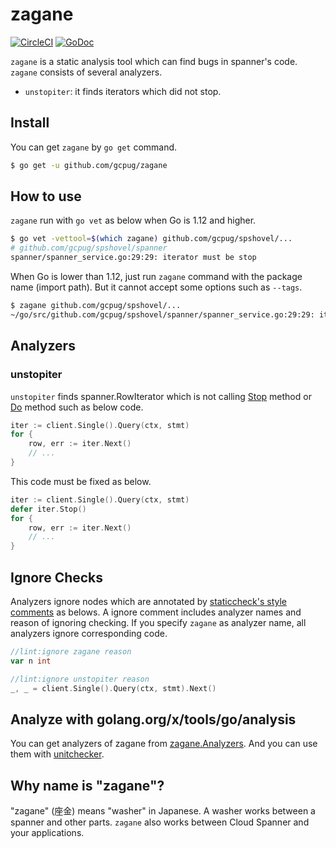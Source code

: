 # zagane

[![CircleCI](https://circleci.com/gh/gcpug/zagane.svg?style=svg)](https://circleci.com/gh/gcpug/zagane)
[![GoDoc](https://godoc.org/github.com/gcpug/zagane?status.svg)](https://godoc.org/github.com/gcpug/zagane)

`zagane` is a static analysis tool which can find bugs in spanner's code.
`zagane` consists of several analyzers.

* `unstopiter`: it finds iterators which did not stop.

## Install

You can get `zagane` by `go get` command.

```bash
$ go get -u github.com/gcpug/zagane
```

## How to use

`zagane` run with `go vet` as below when Go is 1.12 and higher.

```bash
$ go vet -vettool=$(which zagane) github.com/gcpug/spshovel/...
# github.com/gcpug/spshovel/spanner
spanner/spanner_service.go:29:29: iterator must be stop
```

When Go is lower than 1.12, just run `zagane` command with the package name (import path).
But it cannot accept some options such as `--tags`.

```bash
$ zagane github.com/gcpug/spshovel/...
~/go/src/github.com/gcpug/spshovel/spanner/spanner_service.go:29:29: iterator must be stop
```

## Analyzers

### unstopiter

`unstopiter` finds spanner.RowIterator which is not calling [Stop](https://godoc.org/cloud.google.com/go/spanner#RowIterator.Stop) method or [Do](https://godoc.org/cloud.google.com/go/spanner#RowIterator.Do) method such as below code.

```go
iter := client.Single().Query(ctx, stmt)
for {
	row, err := iter.Next()
	// ...
}
```

This code must be fixed as below.

```go
iter := client.Single().Query(ctx, stmt)
defer iter.Stop()
for {
	row, err := iter.Next()
	// ...
}
```

## Ignore Checks

Analyzers ignore nodes which are annotated by [staticcheck's style comments](https://staticcheck.io/docs/#ignoring-problems) as belows.
A ignore comment includes analyzer names and reason of ignoring checking.
If you specify `zagane` as analyzer name, all analyzers ignore corresponding code.

```go
//lint:ignore zagane reason
var n int

//lint:ignore unstopiter reason
_, _ = client.Single().Query(ctx, stmt).Next()
```

## Analyze with golang.org/x/tools/go/analysis

You can get analyzers of zagane from [zagane.Analyzers](https://godoc.org/github.com/gcpug/zagane/zagane/#Analyzers).
And you can use them with [unitchecker](https://golang.org/x/tools/go/analysis/unitchecker).

## Why name is "zagane"?

"zagane" (座金) means "washer" in Japanese.
A washer works between a spanner and other parts.
`zagane` also works between Cloud Spanner and your applications.
